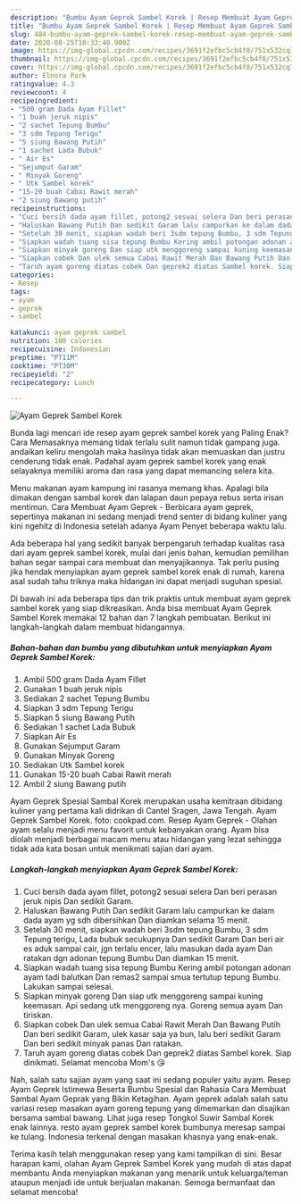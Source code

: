 ```yaml
---
description: "Bumbu Ayam Geprek Sambel Korek | Resep Membuat Ayam Geprek Sambel Korek Yang Sempurna"
title: "Bumbu Ayam Geprek Sambel Korek | Resep Membuat Ayam Geprek Sambel Korek Yang Sempurna"
slug: 484-bumbu-ayam-geprek-sambel-korek-resep-membuat-ayam-geprek-sambel-korek-yang-sempurna
date: 2020-08-25T10:33:40.900Z
image: https://img-global.cpcdn.com/recipes/3691f2efbc5cb4f0/751x532cq70/ayam-geprek-sambel-korek-foto-resep-utama.jpg
thumbnail: https://img-global.cpcdn.com/recipes/3691f2efbc5cb4f0/751x532cq70/ayam-geprek-sambel-korek-foto-resep-utama.jpg
cover: https://img-global.cpcdn.com/recipes/3691f2efbc5cb4f0/751x532cq70/ayam-geprek-sambel-korek-foto-resep-utama.jpg
author: Elnora Park
ratingvalue: 4.3
reviewcount: 4
recipeingredient:
- "500 gram Dada Ayam Fillet"
- "1 buah jeruk nipis"
- "2 sachet Tepung Bumbu"
- "3 sdm Tepung Terigu"
- "5 siung Bawang Putih"
- "1 sachet Lada Bubuk"
- " Air Es"
- "Sejumput Garam"
- " Minyak Goreng"
- " Utk Sambel korek"
- "15-20 buah Cabai Rawit merah"
- "2 siung Bawang putih"
recipeinstructions:
- "Cuci bersih dada ayam fillet, potong2 sesuai selera Dan beri perasan jeruk nipis Dan sedikit Garam."
- "Haluskan Bawang Putih Dan sedikit Garam lalu campurkan ke dalam dada ayam yg sdh dibersihkan Dan diamkan selama 15 menit."
- "Setelah 30 menit, siapkan wadah beri 3sdm tepung Bumbu, 3 sdm Tepung terigu, Lada bubuk secukupnya Dan sedikit Garam Dan beri air es aduk sampai cair, jgn terlalu encer, lalu masukan dada ayam Dan ratakan dgn adonan tepung Bumbu Dan diamkan 15 menit."
- "Siapkan wadah tuang sisa tepung Bumbu Kering ambil potongan adonan ayam tadi balutkan Dan remas2 sampai smua tertutup tepung Bumbu. Lakukan sampai selesai."
- "Siapkan minyak goreng Dan siap utk menggoreng sampai kuning keemasan. Api sedang utk menggoreng nya. Goreng semua ayam Dan tiriskan."
- "Siapkan cobek Dan ulek semua Cabai Rawit Merah Dan Bawang Putih Dan beri sedikit Garam, ulek kasar saja ya bun, lalu beri sedikit Garam Dan beri sedikit minyak panas Dan ratakan."
- "Taruh ayam goreng diatas cobek Dan geprek2 diatas Sambel korek. Siap dinikmati. Selamat mencoba Mom&#39;s 😘"
categories:
- Resep
tags:
- ayam
- geprek
- sambel

katakunci: ayam geprek sambel 
nutrition: 100 calories
recipecuisine: Indonesian
preptime: "PT11M"
cooktime: "PT30M"
recipeyield: "2"
recipecategory: Lunch

---
```



![Ayam Geprek Sambel Korek](https://img-global.cpcdn.com/recipes/3691f2efbc5cb4f0/751x532cq70/ayam-geprek-sambel-korek-foto-resep-utama.jpg)

Bunda lagi mencari ide resep ayam geprek sambel korek yang Paling Enak? Cara Memasaknya memang tidak terlalu sulit namun tidak gampang juga. andaikan keliru mengolah maka hasilnya tidak akan memuaskan dan justru cenderung tidak enak. Padahal ayam geprek sambel korek yang enak selayaknya memiliki aroma dan rasa yang dapat memancing selera kita.

Menu makanan ayam kampung ini rasanya memang khas. Apalagi bila dimakan dengan sambal korek dan lalapan daun pepaya rebus serta irisan mentimun. Cara Membuat Ayam Geprek - Berbicara ayam geprek, sepertinya makanan ini sedang menjadi trend senter di bidang kuliner yang kini ngehitz di Indonesia setelah adanya Ayam Penyet beberapa waktu lalu.

Ada beberapa hal yang sedikit banyak berpengaruh terhadap kualitas rasa dari ayam geprek sambel korek, mulai dari jenis bahan, kemudian pemilihan bahan segar sampai cara membuat dan menyajikannya. Tak perlu pusing jika hendak menyiapkan ayam geprek sambel korek enak di rumah, karena asal sudah tahu triknya maka hidangan ini dapat menjadi suguhan spesial.


Di bawah ini ada beberapa tips dan trik praktis untuk membuat ayam geprek sambel korek yang siap dikreasikan. Anda bisa membuat Ayam Geprek Sambel Korek memakai 12 bahan dan 7 langkah pembuatan. Berikut ini langkah-langkah dalam membuat hidangannya.

<!--inarticleads1-->

##### Bahan-bahan dan bumbu yang dibutuhkan untuk menyiapkan Ayam Geprek Sambel Korek:

1. Ambil 500 gram Dada Ayam Fillet
1. Gunakan 1 buah jeruk nipis
1. Sediakan 2 sachet Tepung Bumbu
1. Siapkan 3 sdm Tepung Terigu
1. Siapkan 5 siung Bawang Putih
1. Sediakan 1 sachet Lada Bubuk
1. Siapkan  Air Es
1. Gunakan Sejumput Garam
1. Gunakan  Minyak Goreng
1. Sediakan  Utk Sambel korek
1. Gunakan 15-20 buah Cabai Rawit merah
1. Ambil 2 siung Bawang putih


Ayam Geprek Spesial Sambal Korek merupakan usaha kemitraan dibidang kuliner yang pertama kali didrikan di Cantel Sragen, Jawa Tengah. Ayam Geprek Sambel Korek. foto: cookpad.com. Resep Ayam Geprek - Olahan ayam selalu menjadi menu favorit untuk kebanyakan orang. Ayam bisa diolah menjadi berbagai macam menu atau hidangan yang lezat sehingga tidak ada kata bosan untuk menikmati sajian dari ayam. 

<!--inarticleads2-->

##### Langkah-langkah menyiapkan Ayam Geprek Sambel Korek:

1. Cuci bersih dada ayam fillet, potong2 sesuai selera Dan beri perasan jeruk nipis Dan sedikit Garam.
1. Haluskan Bawang Putih Dan sedikit Garam lalu campurkan ke dalam dada ayam yg sdh dibersihkan Dan diamkan selama 15 menit.
1. Setelah 30 menit, siapkan wadah beri 3sdm tepung Bumbu, 3 sdm Tepung terigu, Lada bubuk secukupnya Dan sedikit Garam Dan beri air es aduk sampai cair, jgn terlalu encer, lalu masukan dada ayam Dan ratakan dgn adonan tepung Bumbu Dan diamkan 15 menit.
1. Siapkan wadah tuang sisa tepung Bumbu Kering ambil potongan adonan ayam tadi balutkan Dan remas2 sampai smua tertutup tepung Bumbu. Lakukan sampai selesai.
1. Siapkan minyak goreng Dan siap utk menggoreng sampai kuning keemasan. Api sedang utk menggoreng nya. Goreng semua ayam Dan tiriskan.
1. Siapkan cobek Dan ulek semua Cabai Rawit Merah Dan Bawang Putih Dan beri sedikit Garam, ulek kasar saja ya bun, lalu beri sedikit Garam Dan beri sedikit minyak panas Dan ratakan.
1. Taruh ayam goreng diatas cobek Dan geprek2 diatas Sambel korek. Siap dinikmati. Selamat mencoba Mom&#39;s 😘


Nah, salah satu sajian ayam yang saat ini sedang populer yaitu ayam. Resep Ayam Geprek Istimewa Beserta Bumbu Spesial dan Rahasia Cara Membuat Sambal Ayam Geprak yang Bikin Ketagihan. Ayam geprek adalah salah satu variasi resep masakan ayam goreng tepung yang dimemarkan dan disajikan bersama sambal bawang. Lihat juga resep Tongkol Suwir Sambal Korek enak lainnya. resto ayam geprek sambel korek bumbunya meresap sampai ke tulang. Indonesia terkenal dengan masakan khasnya yang enak-enak. 

Terima kasih telah menggunakan resep yang kami tampilkan di sini. Besar harapan kami, olahan Ayam Geprek Sambel Korek yang mudah di atas dapat membantu Anda menyiapkan makanan yang menarik untuk keluarga/teman ataupun menjadi ide untuk berjualan makanan. Semoga bermanfaat dan selamat mencoba!
